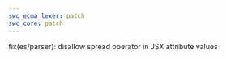```yaml
---
swc_ecma_lexer: patch
swc_core: patch
---
```


fix(es/parser): disallow spread operator in JSX attribute values
